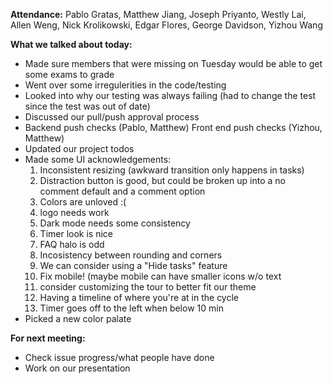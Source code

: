 **Attendance:** Pablo Gratas, Matthew Jiang, Joseph Priyanto, Westly Lai, Allen Weng, Nick Krolikowski, Edgar Flores, George Davidson, Yizhou Wang

**What we talked about today:**

- Made sure members that were missing on Tuesday would be able to get some exams to grade
- Went over some irregulerities in the code/testing
- Looked into why our testing was always failing (had to change the test since the test was out of date)
- Discussed our pull/push approval process
- Backend push checks (Pablo, Matthew) Front end push checks (Yizhou, Matthew) 
- Updated our project todos
- Made some UI acknowledgements:
  1. Inconsistent resizing (awkward transition only happens in tasks)
  2. Distraction button is good, but could be broken up into a no comment default and a comment option
  3. Colors are unloved :(
  4. logo needs work
  5. Dark mode needs some consistency
  6. Timer look is nice
  7. FAQ halo is odd
  8. Incosistency between rounding and corners
  9. We can consider using a "Hide tasks" feature
  10. Fix mobile! (maybe mobile can have smaller icons w/o text
  11. consider customizing the tour to better fit our theme
  12. Having a timeline of where you're at in the cycle
  13. Timer goes off to the left when below 10 min
- Picked a new color palate

**For next meeting:**
- Check issue progress/what people have done
- Work on our presentation

